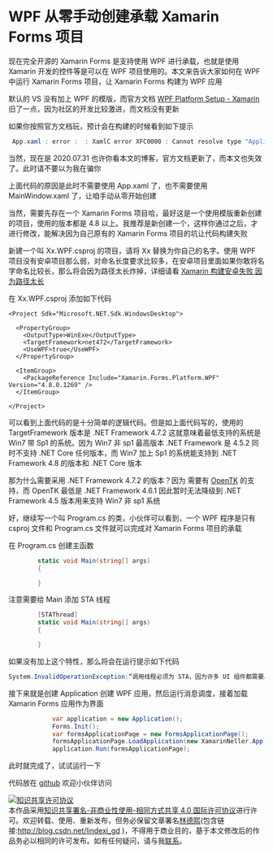# WPF 从零手动创建承载 Xamarin Forms 项目

现在完全开源的 Xamarin Forms 是支持使用 WPF 进行承载，也就是使用 Xamarin 开发的控件等是可以在 WPF 项目使用的。本文来告诉大家如何在 WPF 中运行 Xamarin Forms 项目，让 Xamarin Forms 构建为 WPF 应用

<!--more-->
<!-- CreateTime:2020/8/8 9:14:15 -->

<!-- 发布 -->

默认的 VS 没有加上 WPF 的模版，而官方文档 [WPF Platform Setup - Xamarin](https://docs.microsoft.com/en-us/xamarin/xamarin-forms/platform/other/wpf ) 旧了一点，因为社区的开发比较激进，而文档没有更新

如果你按照官方文档玩，预计会在构建的时候看到如下提示

```csharp
 App.xaml : error :  : XamlC error XFC0000 : Cannot resolve type "Application"
```

当然，现在是 2020.07.31 也许你看本文的博客，官方文档更新了，而本文也失效了。此时请不要以为我在骗你

上面代码的原因是此时不需要使用 App.xaml 了，也不需要使用 MainWindow.xaml 了，让咱手动从零开始创建

当然，需要先存在一个 Xamarin Forms 项目哈，最好这是一个使用模版重新创建的项目，使用的版本都是 4.8 以上。我推荐是新创建一个，这样你通过之后，才进行修改，能解决因为自己原有的 Xamarin Forms 项目的坑让代码构建失败

新建一个叫 Xx.WPF.csproj 的项目，请将 Xx 替换为你自己的名字。使用 WPF 项目没有安卓项目那么弱，对命名长度要求比较多，在安卓项目里面如果你敢将名字命名比较长，那么将会因为路径太长炸掉，详细请看 [Xamarin 构建安卓失败 因为路径太长](https://blog.lindexi.com/post/Xamarin-%E6%9E%84%E5%BB%BA%E5%AE%89%E5%8D%93%E5%A4%B1%E8%B4%A5-%E5%9B%A0%E4%B8%BA%E8%B7%AF%E5%BE%84%E5%A4%AA%E9%95%BF.html)

在 Xx.WPF.csproj 添加如下代码

```
<Project Sdk="Microsoft.NET.Sdk.WindowsDesktop">

  <PropertyGroup>
    <OutputType>WinExe</OutputType>
    <TargetFramework>net472</TargetFramework>
    <UseWPF>true</UseWPF>
  </PropertyGroup>

  <ItemGroup>
    <PackageReference Include="Xamarin.Forms.Platform.WPF" Version="4.8.0.1269" />
  </ItemGroup>

</Project>
```

可以看到上面代码的是十分简单的逻辑代码。但是如上面代码写的，使用的 TargetFramework 版本是 .NET Framework 4.7.2 这就意味着最低支持的系统是 Win7 带 Sp1 的系统。因为 Win7 非 sp1 最高版本 .NET Framework 是 4.5.2 同时不支持 .NET Core 任何版本，而 Win7 加上 Sp1 的系统能支持到 .NET Framework 4.8 的版本和 .NET Core 版本

那为什么需要采用 .NET Framework 4.7.2 的版本？因为 需要有 [OpenTK](https://github.com/dotnet-campus/opentk) 的支持，而 OpenTK 最低是 .NET Framework 4.6.1 因此暂时无法降级到 .NET Framework 4.5 版本用来支持 Win7 非 sp1 系统

好，继续写一个叫 Program.cs 的类，小伙伴可以看到，一个 WPF 程序是只有 csproj 文件和 Program.cs 文件就可以完成对 Xamarin Forms 项目的承载

在 Program.cs 创建主函数

```csharp
        static void Main(string[] args)
        {

        }
```

注意需要给 Main 添加 STA 线程

```csharp
        [STAThread]
        static void Main(string[] args)
        {

        }
```

如果没有加上这个特性，那么将会在运行提示如下代码

```csharp
System.InvalidOperationException:“调用线程必须为 STA，因为许多 UI 组件都需要。”
```

接下来就是创建 Application 创建 WPF 应用，然后运行消息调度，接着加载 Xamarin Forms 应用作为界面

```csharp
            var application = new Application();
            Forms.Init();
            var formsApplicationPage = new FormsApplicationPage();
            formsApplicationPage.LoadApplication(new XamarinNeller.App());
            application.Run(formsApplicationPage);
```

此时就完成了，试试运行一下



代码放在 [github](https://github.com/lindexi/lindexi_gd/tree/96c9063fdba9fe318eb099da67422de5cc9ae5af/XamarinNeller/XamarinNeller.WPF) 欢迎小伙伴访问


<a rel="license" href="http://creativecommons.org/licenses/by-nc-sa/4.0/"><img alt="知识共享许可协议" style="border-width:0" src="https://licensebuttons.net/l/by-nc-sa/4.0/88x31.png" /></a><br />本作品采用<a rel="license" href="http://creativecommons.org/licenses/by-nc-sa/4.0/">知识共享署名-非商业性使用-相同方式共享 4.0 国际许可协议</a>进行许可。欢迎转载、使用、重新发布，但务必保留文章署名[林德熙](http://blog.csdn.net/lindexi_gd)(包含链接:http://blog.csdn.net/lindexi_gd )，不得用于商业目的，基于本文修改后的作品务必以相同的许可发布。如有任何疑问，请与我[联系](mailto:lindexi_gd@163.com)。
